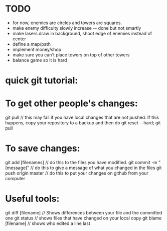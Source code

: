 # TODO
* for now, enemies are circles and towers are squares.
* make enemy difficulty slowly increase -- done but not smartly
* make lasers draw in background, shoot edge of enemies instead of center
* define a map/path
* implement money/shop
* make sure you can't place towers on top of other towers
* balance game so it is hard

# quick git tutorial:
# To get other people's changes:
git pull // this may fail if you have local changes that are not pushed. If this happens, copy your repository to a backup and then do git reset --hard; git pull

# To save changes:
git add [filenames] // do this to the files you have modified.
git commit -m "[message]" // do this to give a message of what you changed in the files
git push origin master // do this to put your changes on github from your computer


# Useful tools:

git diff [filename] // Shows differences between your file and the committed one
git status // shows files that have changed on your local copy
git blame [filename] // shows who edited a line last
